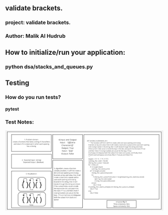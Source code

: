## validate brackets.
### project: validate brackets.
### Author: Malik Al Hudrub
## How to initialize/run your application:
### python dsa/stacks_and_queues.py
## Testing 
### How do you run tests?
#### pytest
### Test Notes:

![validate brackets](../assets//validate_brackets_CC13.png)